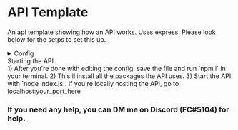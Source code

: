# API Template

An api template showing how an API works. Uses express.
Please look below for the setps to set this up.

<details>
<summary>Config</summary>
1) Go to config.js
2) Edit the `port` with the port you want to run the API on.
</details>

<summary>Starting the API</summary>
1) After you're done with editing the config, save the file and run `npm i` in your terminal.
2) This'll install all the packages the API uses.
3) Start the API with `node index.js`. If you're locally hosting the API, go to localhost:your_port_here
</details>

### If you need any help, you can DM me on Discord (FC#5104) for help.
